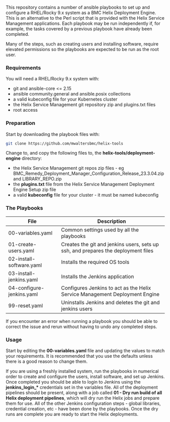 This repository contains a number of ansible playbooks to set up and configure a RHEL/Rocky 9.x system as a BMC Helix Deployment Engine.  This is an alternative to the Perl script that is provided with the Helix Service Management applications.  Each playbook may be run independently if, for example, the tasks covered by a previous playbook have already been completed.

Many of the steps, such as creating users and installing software, require elevated permissions so the playbooks are expected to be run as the root user.

### Requirements

You will need a RHEL/Rocky 9.x system with:
- git and ansible-core <= 2.15
- ansible community.general and ansible.posix collections
- a valid kubeconfig file for your Kubernetes cluster
- the Helix Service Management git repository zip and plugins.txt files
- root access

### Preparation

Start by downloading the playbook files with:

```sh
git clone https://github.com/mwaltersbmc/helix-tools
```

Change to, and copy the following files to, the **helix-tools/deployment-engine** directory:
- the Helix Service Management git repos zip files - eg BMC_Remedy_Deployment_Manager_Configuration_Release_23.3.04.zip and LIBRARY_REPO.zip
- the **plugins.txt** file from the Helix Service Management Deployment Engine Setup zip file
- a valid **kubeconfig** file for your cluster - it must be named kubeconfig

### The Playbooks

| File | Description |
| --- | ----------- |
| 00-variables.yaml | Common settings used by all the playbooks |
| 01-create-users.yaml | Creates the git and jenkins users, sets up ssh, and prepares the deployment files |
| 02-install-software.yaml | Installs the required OS tools |
| 03-install-jenkins.yaml | Installs the Jenkins application |
| 04-configure-jenkins.yaml | Configures Jenkins to act as the Helix Service Management Deployment Engine |
| 99-reset.yaml | Uninstalls Jenkins and deletes the git and jenkins users |

If you encounter an error when running a playbook you should be able to correct the issue and rerun without having to undo any completed steps.

### Usage

Start by editing the **00-variables.yaml** file and updating the values to match your requirements.  It is recommended that you use the defaults unless there is a good reason to change them.  

If you are using a freshly installed system, run the playbooks in numerical order to create and configure the users, install software, and set up Jenkins.  Once completed you should be able to login to Jenkins using the **jenkins_login_\*** credentials set in the variables file.  All of the deployment pipelines should be present, along with a job called **01 - Dry run build of all Helix deployment pipelines**, which will dry run the Helix jobs and prepare them for use.  All of the other Jenkins configuration steps - global libraries, credential creation, etc - have been done by the playbooks.  Once the dry runs are complete you are ready to start the Helix deployments.
